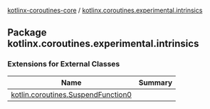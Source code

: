 [kotlinx-coroutines-core](../index.md) / [kotlinx.coroutines.experimental.intrinsics](.)

## Package kotlinx.coroutines.experimental.intrinsics

### Extensions for External Classes

| Name | Summary |
|---|---|
| [kotlin.coroutines.SuspendFunction0](kotlin.coroutines.-suspend-function0/index.md) |  |
